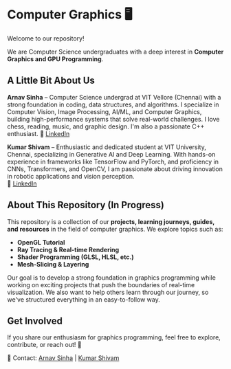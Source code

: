 # Computer Graphics 🖥️

Welcome to our repository!  

We are Computer Science undergraduates with a deep interest in **Computer Graphics and GPU Programming**. 

## A Little Bit About Us

**Arnav Sinha** – Computer Science undergrad at VIT Vellore (Chennai) with a strong foundation in coding, data structures, and algorithms. I specialize in Computer Vision, Image Processing, AI/ML, and Computer Graphics, building high-performance systems that solve real-world challenges. I love chess, reading, music, and graphic design. I'm also a passionate C++ enthusiast. 
📌 [LinkedIn](https://www.linkedin.com/in/arnavsinha4334/)

**Kumar Shivam** – Enthusiastic and dedicated student at VIT University, Chennai, specializing in Generative AI and Deep Learning. With hands-on experience in frameworks like TensorFlow and PyTorch, and proficiency in CNNs, Transformers, and OpenCV, I am passionate about driving innovation in robotic applications and vision perception.  
📌 [LinkedIn](https://www.linkedin.com/in/kumar-shivam-b8b196258/)

## About This Repository (In Progress)
This repository is a collection of our **projects, learning journeys, guides, and resources** in the field of computer graphics. We explore topics such as:

- **OpenGL Tutorial**  
- **Ray Tracing & Real-time Rendering**  
- **Shader Programming (GLSL, HLSL, etc.)**  
- **Mesh-Slicing & Layering**  

Our goal is to develop a strong foundation in graphics programming while working on exciting projects that push the boundaries of real-time visualization. We also want to help others learn through our journey, so we've structured everything in an easy-to-follow way.

## Get Involved
If you share our enthusiasm for graphics programming, feel free to explore, contribute, or reach out! 🚀  

📧 Contact: [Arnav Sinha](mailto:arnavsinha4334@gmail.com) | [Kumar Shivam](mailto:shivam.pragati3299@gmail.com)
